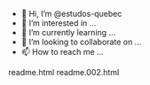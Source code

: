 - 👋 Hi, I’m @estudos-quebec
- 👀 I’m interested in ...
- 🌱 I’m currently learning ...
- 💞️ I’m looking to collaborate on ...
- 📫 How to reach me ...

readme.html
readme.002.html

<!---
estudos-quebec/estudos-quebec is a ✨ special ✨ repository because its `README.md` (this file) appears on your GitHub profile.
You can click the Preview link to take a look at your changes.
--->

